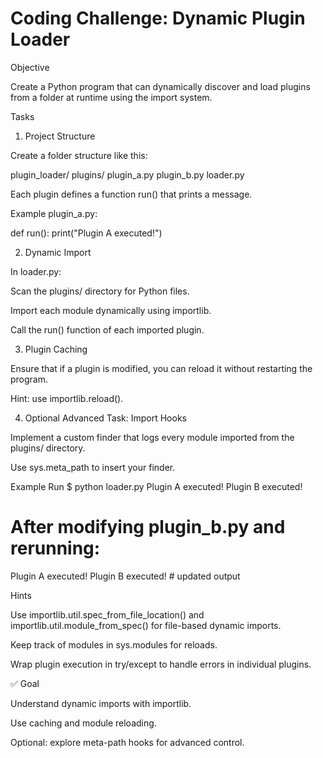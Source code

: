 # Coding Challenge: Dynamic Plugin Loader
Objective

Create a Python program that can dynamically discover and load plugins from a folder at runtime using the import system.

Tasks
1. Project Structure

Create a folder structure like this:

plugin_loader/
    plugins/
        plugin_a.py
        plugin_b.py
    loader.py


Each plugin defines a function run() that prints a message.

Example plugin_a.py:

def run():
    print("Plugin A executed!")

2. Dynamic Import

In loader.py:

Scan the plugins/ directory for Python files.

Import each module dynamically using importlib.

Call the run() function of each imported plugin.

3. Plugin Caching

Ensure that if a plugin is modified, you can reload it without restarting the program.

Hint: use importlib.reload().

4. Optional Advanced Task: Import Hooks

Implement a custom finder that logs every module imported from the plugins/ directory.

Use sys.meta_path to insert your finder.

Example Run
$ python loader.py
Plugin A executed!
Plugin B executed!

# After modifying plugin_b.py and rerunning:
Plugin A executed!
Plugin B executed!  # updated output

Hints

Use importlib.util.spec_from_file_location() and importlib.util.module_from_spec() for file-based dynamic imports.

Keep track of modules in sys.modules for reloads.

Wrap plugin execution in try/except to handle errors in individual plugins.

✅ Goal

Understand dynamic imports with importlib.

Use caching and module reloading.

Optional: explore meta-path hooks for advanced control.